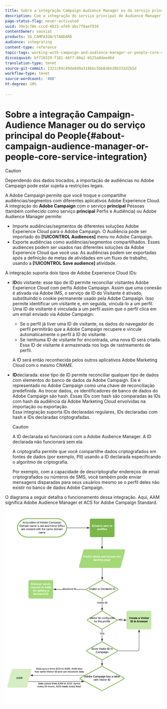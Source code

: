 ```yaml
---
title: Sobre a integração Campaign-Audience Manager ou do serviço principal do People
description: Com a integração do serviço principal de Audience Manager / Pessoas, você pode compartilhar audiências ou segmentos em diferentes soluções Adobe Experience Cloud.
page-status-flag: never-activated
uuid: 39e3c78e-cccd-4823-afe9-abc7f8aef034
contentOwner: sauviat
products: SG_CAMPAIGN/STANDARD
audience: integrating
content-type: reference
topic-tags: working-with-campaign-and-audience-manager-or-people-core-service
discoiquuid: bf718329-f181-46f7-80a2-b525a8dee46d
translation-type: tm+mt
source-git-commit: 1321c84c49de6d9a318bbc5bb8a0e28b332d2b5d
workflow-type: tm+mt
source-wordcount: '468'
ht-degree: 10%

---
```



# Sobre a integração Campaign-Audience Manager ou do serviço principal do People{#about-campaign-audience-manager-or-people-core-service-integration}

>[!CAUTION]
>
>Dependendo dos dados trocados, a importação de audiências no Adobe Campaign pode estar sujeita a restrições legais.

A Adobe Campaign permite que você troque e compartilhe audiências/segmentos com diferentes aplicativos Adobe Experience Cloud. A integração do **Adobe Campaign** com o serviço **principal** Pessoas (também conhecido como serviço **principal** Perfis e Audiência) ou Adobe Audience Manager permite:

* Importe audiências/segmentos de diferentes soluções Adobe Experience Cloud para o Adobe Campaign. O Audiência pode ser importado do **[!UICONTROL Audiences]** menu no Adobe Campaign.
* Exporte audiências como audiências/segmentos compartilhados. Esses audiences podem ser usados nas diferentes soluções da Adobe Experience Cloud que você usa. As audiências podem ser exportadas após a definição de metas de atividades em um fluxo de trabalho, usando a **[!UICONTROL Save audience]** atividade.

A integração suporta dois tipos de Adobe Experience Cloud IDs:

* **ID**do visitante: esse tipo de ID permite reconciliar visitantes Adobe Experience Cloud com perfis Adobe Campaign. Assim que uma conexão é ativada via Adobe IMS, o serviço de ID do Visitante é ativado, substituindo o cookie permanente usado pela Adobe Campaign. Isso permite identificar um visitante e, em seguida, vinculá-lo a um perfil.
   <br>Uma ID de visitante é vinculada a um perfil assim que o perfil clica em um email enviado via Adobe Campaign:
   * Se o perfil já tiver uma ID de visitante, os dados do navegador do perfil permitirão que a Adobe Campaign recupere e vincule automaticamente o perfil à ID do visitante.
   * Se nenhuma ID de visitante for encontrada, uma nova ID será criada. Essa ID de visitante é armazenada nos logs de rastreamento de perfil.

   A ID será então reconhecida pelos outros aplicativos Adobe Marketing Cloud com o mesmo CNAME.

* **ID**declarada: esse tipo de ID permite reconciliar qualquer tipo de dados com elementos do banco de dados da Adobe Campaign. Ele é representado no Adobe Campaign como uma chave de reconciliação predefinida. Ao trocar dados, os identificadores de banco de dados do Adobe Campaign são hash. Essas IDs com hash são comparadas às IDs com hash da audiência da Adobe Marketing Cloud envolvidas na importação ou exportação.
   <br>Essa integração suporta IDs declaradas regulares, IDs declaradas com hash e IDs declaradas criptografadas.

   >[!CAUTION]
   >
   >A ID declarada só funcionará com a Adobe Audience Manager. A ID declarada não funcionará sem ela.

   A criptografia permite que você compartilhe dados criptografados em fontes de dados (por exemplo, PII) usando a ID declarada especificando o algoritmo de criptografia.

   Por exemplo, com a capacidade de descriptografar endereços de email criptografados ou números de SMS, você também pode enviar mensagens disparadas para seus usuários mesmo se o perfil deles não existir no banco de dados Adobe Campaign.

O diagrama a seguir detalha o funcionamento dessa integração. Aqui, AAM significa Adobe Audience Manager et ACS for Adobe Campaign Standard.

![](assets/aam_diagram.png)
